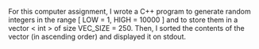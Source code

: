 For this computer assignment, I wrote a C++ program to generate random integers in the range [ LOW = 1, HIGH = 10000 ] and to store them in 
a vector < int > of size VEC_SIZE = 250. Then, I sorted the contents of the vector (in ascending order) and displayed it on stdout.

